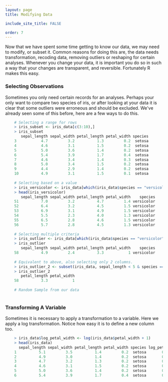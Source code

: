 ```yaml
---
layout: page
title: Modifying Data

include_site_title: FALSE

order: 7
---
```


Now that we have spent some time getting to know our data, we may need
to modify, or subset it. Common reasons for doing this are, the data needs 
transformation, recoding data, removing outliers or reshaping for certain analyses. 
Whenever you change your data, it is important you do so in such a way that 
your changes are transparent, and reversible. Fortunately R makes this easy.

### Selecting Observations

Sometimes you only need certain records for an analyses. Perhaps your only
want to compare two species of iris, or after looking at your data it is clear
that some outliers were erroneous and should be excluded. We've already seen 
some of this before, here are a few ways to do this.

```R
    # Selecting a range for rows
    > iris_subset <- iris_data[c(3:10),]
    > iris_subset
       sepal_length sepal_width petal_length petal_width species
    3           4.7         3.2          1.3         0.2  setosa
    4           4.6         3.1          1.5         0.2  setosa
    5           5.0         3.6          1.4         0.2  setosa
    6           5.4         3.9          1.7         0.4  setosa
    7           4.6         3.4          1.4         0.3  setosa
    8           5.0         3.4          1.5         0.2  setosa
    9           4.4         2.9          1.4         0.2  setosa
    10          4.9         3.1          1.5         0.1  setosa
    
    # Selecting based on a value
    > iris_versicolor <- iris_data[which(iris_data$species == "versicolor"),]
    > head(iris_versicolor)
       sepal_length sepal_width petal_length petal_width    species
    51          7.0         3.2          4.7         1.4 versicolor
    52          6.4         3.2          4.5         1.5 versicolor
    53          6.9         3.1          4.9         1.5 versicolor
    54          5.5         2.3          4.0         1.3 versicolor
    55          6.5         2.8          4.6         1.5 versicolor
    56          5.7         2.8          4.5         1.3 versicolor
    
    # Selecting multiple criteria
    > iris_outlier <- iris_data[which(iris_data$species == "versicolor" & iris_data$sepal_length < 5),]
    > iris_outlier
       sepal_length sepal_width petal_length petal_width    species
    58          4.9         2.4          3.3           1 versicolor
    
    # Equivalent to above, also selecting only 2 columns.
    > iris_outlier_2 <- subset(iris_data, sepal_length < 5 & species == "versicolor", select=c(petal_length, petal_width))
    > iris_outlier_2
       petal_length petal_width
    58          3.3           1
    
    # Random Sample from our data
    
```

### Transforming A Variable

Sometimes it is necessary to apply a transformation to a variable. Here 
we apply a log transformation. Notice how easy it is to define a new column too.

```R
    > iris_data$log_petal_width <- log(iris_data$petal_width + 1)
    > head(iris_data)
      sepal_length sepal_width petal_length petal_width species log_petal_width
    1          5.1         3.5          1.4         0.2  setosa       0.1823216
    2          4.9         3.0          1.4         0.2  setosa       0.1823216
    3          4.7         3.2          1.3         0.2  setosa       0.1823216
    4          4.6         3.1          1.5         0.2  setosa       0.1823216
    5          5.0         3.6          1.4         0.2  setosa       0.1823216
    6          5.4         3.9          1.7         0.4  setosa       0.3364722
```

    







